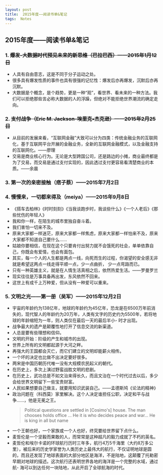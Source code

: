 ```yaml
---
layout: post
title:  2015年度——阅读书单&笔记
tags:  Notes
---
```

## 2015年度——阅读书单&笔记
### 1. ~~爆发-大数据时代预见未来的新思维（巴拉巴西）——2015年1月12日~~
- 人具有自由意志，这是不同于分子运动之处。
- 很多具有爆发性质的事件也具有很强的记忆性：爆发后亦再爆发，沉默后亦再沉默。
- 大数据是个概念，是个趋势，更是一种“观”，看世界、看未来的一种方法。我们可以拒绝那些言必称大数据的人的浮躁，但绝对不能拒绝世界潮流的确定走向。

### 2. ~~支付战争（Eric M. Jackson-埃里克•杰克逊）——2015年2月25日~~
- 从目前的发展来看，“互联网金融”大致可以分为四类：传统金融业务的互联网化，基于互联网平台开展的金融业务，全新的互联网金融模式，以及金融支持的互联网化。——廖理
- 交易是商业核心行为。无论是大型跨国公司，还是路边的小摊，商业最终都是为了交易，而交易是通过支付实现的，因此透过支付更容易看清楚商业的本质。——余晨

### 3. 第一次的亲密接触（痞子蔡）——2015年7月2日
### 4. 慢慢来，一切都来得及（meiya）——2015年9月8日
- 《搭车去柏林》《时时刻刻》《当我谈跑步时，我谈些什么》《一个人老后》《那些忧伤的年轻人》
- 我和你一样，在陌生的城市里独自奋斗着。
- 我们害怕一切来不及。
- 原来大家都一样迷茫，原来大家都一样焦虑，原来大家都一样怕来不及，原来大家都不知道自己要什么……
- 姑娘你要相信，在现在这个只要肯付出努力就不会饿死的社会，单单依靠自己，你既会有爱情，也会有面包。
- 其实，每一个人的人生都是两点一线，向死而生的过程，你渴望的安全感无非就是希望这两点一线走得平顺一点，少一点曲折， 少一点弯路而已。
- 只有一种英雄主义，就是在人情生活真相之后，依然热爱生活。——罗曼罗兰
- 现实往往是万事具备再出发，东风依然不回来。
- 这世上有成千上万种爱，但从没有一种爱可以重来。

### 5. 文明之光——第一册（吴军）——2015年12月2日
- 宇宙的年龄约为138亿年，地球的年龄约为45亿年，恐龙是在6500万年前消失的，现代智人的年龄约为20万年，人类有文字的历史约为5500年，若将地球的年龄缩短为一年，则人类仅在最后一天的最后半小- 时才出现。
- 战争最大的遗产是颠覆性地打开了信息交流的新渠道。  
- 人总是要有些理想和信仰。
- 文明的开始：阶级的产生和城市的出现。
- 世界上所有的文明都起源于大河之畔。
- 再强大的王国都会灭亡，而它们建立的文明却能薪火相传。
- 一个坏的决定也比做不出决定要好很多。
- 两宋是中国历朝历代唯一没有大规模农民起义的朝代。
- 在历史上，多次上演过野蛮战胜文明的悲剧。
- 在历史上，武功总是不如文治来得长久，而且文治在一个时代过去以后，多少会给世界文明留下一些宝贵财富。
- 人民如果想要自己做主，就要用知识武装自己。——孟德斯鸠《论法的精神》
- 政治问题在（科西莫）家里解决。这个人决定谁担任公职，决定和平与战争……，他是无冕之王。
  > Political questions are settled in [Cosimo's] house. The man chooses holds office ... He it is who decides peace and war... He is king in all but name
- 一个王朝也好，一个家族或一个人也好，终究要给世界留下点什么。
- 麦哲伦是一个坚毅而果敢的人，而常常是这种超凡的毅力成就了不朽的英名。
- 麦哲伦和埃尔卡诺的环球航行历时三年多，航行4万5千海里（大约8万多公里），被后来的历史学家誉为人类历史上最伟大的航行，不仅证明地球是圆的，而且还发现了地球表面的大部分地区是海洋，不是陆地，这颠覆了托勒密早期对地球的描述。这次航行还表明世界各地的海洋是一个完整的水域，通过航- 海可以到达任何一块陆地，从此开启了全球航海的时代。